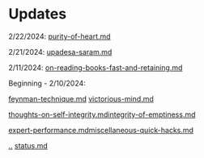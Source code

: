 # Updates

2/22/2024: [purity-of-heart.md](../study-notes/philosophy/non-western/indian/buddhism/early-buddhism/thanissaro-bhikkhu/purity-of-heart.md "mention")

2/21/2024: [upadesa-saram.md](../study-notes/philosophy/non-western/indian/hinduism/neo-advaita-vedanta/ramana-mahashri/upadesa-saram.md "mention")

2/11/2024: [on-reading-books-fast-and-retaining.md](../study-notes/self-help/learning/on-reading-books-fast-and-retaining.md "mention")

Beginning - 2/10/2024:&#x20;

[feynman-technique.md](../study-notes/self-help/learning/feynman-technique.md "mention") [victorious-mind.md](../study-notes/self-help/memory/victorious-mind.md "mention")

&#x20;[thoughts-on-self-integrity.md](../study-notes/self-help/integrity/thoughts-on-self-integrity.md "mention")[integrity-of-emptiness.md](../study-notes/philosophy/non-western/indian/buddhism/early-buddhism/thanissaro-bhikkhu/integrity-of-emptiness.md "mention")&#x20;

[expert-performance.md](../study-notes/self-help/learning/deliberate-practice/expert-performance.md "mention")[miscellaneous-quick-hacks.md](../study-notes/self-help/miscellaneous-quick-hacks.md "mention")

[..](../ "mention") [status.md](../my-books/the-struggle-with-goodness/status.md "mention")&#x20;

